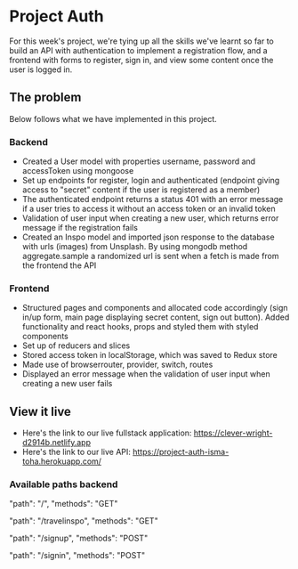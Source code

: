 # Project Auth

For this week's project, we're tying up all the skills we've learnt so far to build an API with authentication to implement a registration flow, and a frontend with forms to register, sign in, and view some content once the user is logged in.

## The problem

Below follows what we have implemented in this project.

### Backend 
- Created a User model with properties username, password and accessToken using mongoose
- Set up endpoints for register, login and authenticated (endpoint giving access to "secret" content if the user is registered as a member)
- The authenticated endpoint returns a status 401 with an error message if a user tries to access it without an access token or an invalid token
- Validation of user input when creating a new user, which returns error message if the registration fails 
- Created an Inspo model and imported json response to the database with urls (images) from Unsplash. By using mongodb method aggregate.sample a randomized url is sent when a fetch is made from the frontend the API  

### Frontend
- Structured pages and components and allocated code accordingly (sign in/up form, main page displaying secret content, sign out button). Added functionality and react hooks, props and styled them with styled components
- Set up of reducers and slices
- Stored access token in localStorage, which was saved to Redux store
- Made use of browserrouter, provider, switch, routes
- Displayed an error message when the validation of user input when creating a new user fails 


## View it live

* Here's the link to our live fullstack application: https://clever-wright-d2914b.netlify.app
* Here's the link to our live API: https://project-auth-isma-toha.herokuapp.com/ 


### Available paths backend
"path": "/",
"methods": "GET"

"path": "/travelinspo",
"methods": "GET"

"path": "/signup",
"methods": "POST"

"path": "/signin",
"methods": "POST"
